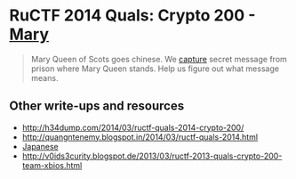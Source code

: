 # RuCTF 2014 Quals: Crypto 200 - [Mary](https://github.com/HackerDom/ructf-2014-quals/tree/master/tasks/mary)

> Mary Queen of Scots goes chinese. We [capture](7c0aaca1f531dd40dd407f3a7721dfd0/d8cb57bf1b34bf8c58836724ee2b0b71) secret message from prison where Mary Queen stands. Help us figure out what message means.

## Other write-ups and resources

* <http://h34dump.com/2014/03/ructf-quals-2014-crypto-200/>
* <http://quangntenemy.blogspot.in/2014/03/ructf-quals-2014.html>
* [Japanese](http://xrekkusu.hatenablog.jp/entry/2014/03/11/224338)
* <http://v0ids3curity.blogspot.de/2013/03/ructf-2013-quals-crypto-200-team-xbios.html>
